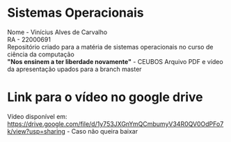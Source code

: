 # Sistemas Operacionais
Nome - Vinícius Alves de Carvalho \
RA - 22000691 \
Repositório criado para a matéria de sistemas operacionais no curso de ciência da computação \
**"Nos ensinem a ter liberdade novamente"** - CEUBOS 
Arquivo PDF e vídeo da apresentação upados para a branch master 
# Link para o vídeo no google drive
Vídeo disponível em: https://drive.google.com/file/d/1y753JXGnYmQCmbumyV34R0QV0OdPFo7k/view?usp=sharing - Caso não queira baixar 
